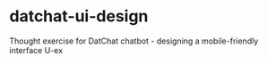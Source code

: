 # datchat-ui-design

Thought exercise for DatChat chatbot - designing a mobile-friendly interface U-ex 
